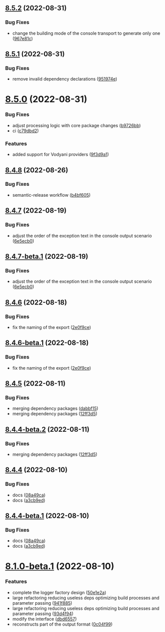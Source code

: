 ## [8.5.2](https://github.com/vodyani/winston/compare/v8.5.1...v8.5.2) (2022-08-31)


### Bug Fixes

* change the building mode of the console transport to generate only one ([967e81c](https://github.com/vodyani/winston/commit/967e81cb9d791937c354118c1dcd27c7069dc3d5))

## [8.5.1](https://github.com/vodyani/winston/compare/v8.5.0...v8.5.1) (2022-08-31)


### Bug Fixes

* remove invalid dependency declarations ([951974e](https://github.com/vodyani/winston/commit/951974e179523c2c9a530981444b7325f2b165e1))

# [8.5.0](https://github.com/vodyani/winston/compare/v8.4.8...v8.5.0) (2022-08-31)


### Bug Fixes

* adjust processing logic with core package changes ([b9726bb](https://github.com/vodyani/winston/commit/b9726bbfc641f2c317ac82c168a21b2940b894fe))
* ci ([c79dbd2](https://github.com/vodyani/winston/commit/c79dbd2164e437c375712d616a76ad0dad34d006))


### Features

* added support for Vodyani providers ([9f3d9a1](https://github.com/vodyani/winston/commit/9f3d9a13d18f56b341f8af3ca35d95679806bdb5))

## [8.4.8](https://github.com/vodyani/winston/compare/v8.4.7...v8.4.8) (2022-08-26)


### Bug Fixes

* semantic-release workflow ([b4bf605](https://github.com/vodyani/winston/commit/b4bf605625a24cde205fc84a0c3827f051c3e393))

## [8.4.7](https://github.com/vodyani/winston/compare/v8.4.6...v8.4.7) (2022-08-19)


### Bug Fixes

* adjust the order of the exception text in the console output scenario ([6e5ecb0](https://github.com/vodyani/winston/commit/6e5ecb026261ddd7ce13bf728b1fbabd105698f0))

## [8.4.7-beta.1](https://github.com/vodyani/winston/compare/v8.4.6...v8.4.7-beta.1) (2022-08-19)


### Bug Fixes

* adjust the order of the exception text in the console output scenario ([6e5ecb0](https://github.com/vodyani/winston/commit/6e5ecb026261ddd7ce13bf728b1fbabd105698f0))

## [8.4.6](https://github.com/vodyani/winston/compare/v8.4.5...v8.4.6) (2022-08-18)


### Bug Fixes

* fix the naming of the export ([2e0f9ce](https://github.com/vodyani/winston/commit/2e0f9ceee53002132e63a2b096043e6a3a07d6a4))

## [8.4.6-beta.1](https://github.com/vodyani/winston/compare/v8.4.5...v8.4.6-beta.1) (2022-08-18)


### Bug Fixes

* fix the naming of the export ([2e0f9ce](https://github.com/vodyani/winston/commit/2e0f9ceee53002132e63a2b096043e6a3a07d6a4))

## [8.4.5](https://github.com/vodyani/winston/compare/v8.4.4...v8.4.5) (2022-08-11)


### Bug Fixes

* merging dependency packages ([dabbf15](https://github.com/vodyani/winston/commit/dabbf151bae82bcbcea1bc66598eaf9adcf2a0e2))
* merging dependency packages ([12ff3d5](https://github.com/vodyani/winston/commit/12ff3d51bf5d65874b1b719ea51bd4aab4e67270))

## [8.4.4-beta.2](https://github.com/vodyani/winston/compare/v8.4.4-beta.1...v8.4.4-beta.2) (2022-08-11)


### Bug Fixes

* merging dependency packages ([12ff3d5](https://github.com/vodyani/winston/commit/12ff3d51bf5d65874b1b719ea51bd4aab4e67270))

## [8.4.4](https://github.com/vodyani/winston/compare/v8.4.3...v8.4.4) (2022-08-10)


### Bug Fixes

* docs ([08a49ca](https://github.com/vodyani/winston/commit/08a49ca7ea6b23bd36a02b7f9255de0e570bb5f1))
* docs ([a3cb9ed](https://github.com/vodyani/winston/commit/a3cb9ed6ec344e9f9dff5dbe0fa3ff2cb9f731ee))

## [8.4.4-beta.1](https://github.com/vodyani/winston/compare/v8.4.3...v8.4.4-beta.1) (2022-08-10)


### Bug Fixes

* docs ([08a49ca](https://github.com/vodyani/winston/commit/08a49ca7ea6b23bd36a02b7f9255de0e570bb5f1))
* docs ([a3cb9ed](https://github.com/vodyani/winston/commit/a3cb9ed6ec344e9f9dff5dbe0fa3ff2cb9f731ee))

# [8.1.0-beta.1](https://github.com/vodyani/winston/compare/v8.0.1...v8.1.0-beta.1) (2022-08-10)


### Features

* complete the logger factory design ([50e1e2a](https://github.com/vodyani/winston/commit/50e1e2aae76f8521e33885dac7dbc680644d78b4))
* large refactoring reducing useless deps optimizing build processes and parameter passing ([941f885](https://github.com/vodyani/winston/commit/941f8853c5b19b570a1728e3a87e462b28638ec6))
* large refactoring reducing useless deps optimizing build processes and parameter passing ([93d4f94](https://github.com/vodyani/winston/commit/93d4f94c4e37e4fd149014ef17851e535d21c63a))
* modify the interface ([dbd6557](https://github.com/vodyani/winston/commit/dbd6557ddcd55d679b69ed47098c1198d2443949))
* reconstructs part of the output format ([0c04f99](https://github.com/vodyani/winston/commit/0c04f9918a98107e526c67db17f30d3fc0660163))
